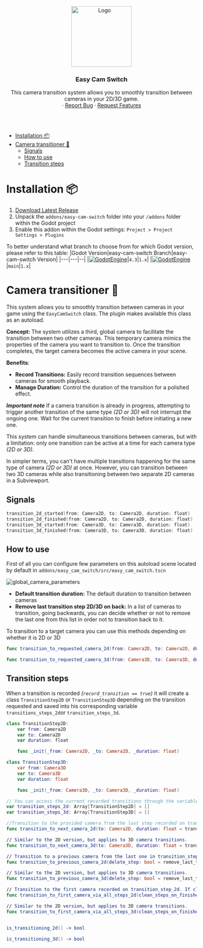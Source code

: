 <div align="center">
	<img src="icon.svg" alt="Logo" width="160" height="160">

<h3 align="center">Easy Cam Switch</h3>

  <p align="center">
   This camera transition system allows you to smoothly transition between cameras in your 2D/3D game.
	<br />
	·
	<a href="https://github.com/sempitern0/easy-cam-switch/issues/new?assignees=sempitern0&labels=%F0%9F%90%9B+bug&projects=&template=bug_report.md&title=">Report Bug</a>
	·
	<a href="https://github.com/sempitern0/easy-cam-switch/issues/new?assignees=sempitern0&labels=%E2%AD%90+feature&projects=&template=feature_request.md&title=">Request Features</a>
  </p>
</div>

<br>
<br>

- [Installation 📦](#installation-)
- [Camera transitioner 🎥](#camera-transitioner-)
	- [Signals](#signals)
	- [How to use](#how-to-use)
	- [Transition steps](#transition-steps)

# Installation 📦

1. [Download Latest Release](https://github.com/sempitern0/easy-cam-switch/releases/latest)
2. Unpack the `addons/easy-cam-switch` folder into your `/addons` folder within the Godot project
3. Enable this addon within the Godot settings: `Project > Project Settings > Plugins`

To better understand what branch to choose from for which Godot version, please refer to this table:
|Godot Version|easy-cam-switch Branch|easy-cam-switch Version|
|---|---|--|
|[![GodotEngine](https://img.shields.io/badge/Godot_4.3.x_stable-blue?logo=godotengine&logoColor=white)](https://godotengine.org/)|`4.3`|`1.x`|
|[![GodotEngine](https://img.shields.io/badge/Godot_4.4.x_stable-blue?logo=godotengine&logoColor=white)](https://godotengine.org/)|`main`|`1.x`|

# Camera transitioner 🎥

This system allows you to smoothly transition between cameras in your game using the `EasyCamSwitch` class. The plugin makes available this class as an autoload.

**Concept:**
The system utilizes a third, global camera to facilitate the transition between two other cameras. This temporary camera mimics the properties of the camera you want to transition to. Once the transition completes, the target camera becomes the active camera in your scene.

**Benefits**:

- **Record Transitions:** Easily record transition sequences between cameras for smooth playback.
- **Manage Duration:** Control the duration of the transition for a polished effect.

**_Important note_**
If a camera transition is already in progress, attempting to trigger another transition of the same type _(2D or 3D)_ will not interrupt the ongoing one. Wait for the current transition to finish before initiating a new one.

This system can handle simultaneous transitions between cameras, but with a limitation: only one transition can be active at a time for each camera type _(2D or 3D)_.

In simpler terms, you can't have multiple transitions happening for the same type of camera _(2D or 3D)_ at once. However, you can transition between two 3D cameras while also transitioning between two separate 2D cameras in a Subviewport.

## Signals

```swift
transition_2d_started(from: Camera2D, to: Camera2D, duration: float)
transition_2d_finished(from: Camera2D, to: Camera2D, duration: float)
transition_3d_started(from: Camera3D, to: Camera3D, duration: float)
transition_3d_finished(from: Camera3D, to: Camera3D, duration: float)
```

## How to use

First of all you can configure few parameters on this autoload scene located by default in `addons/easy_cam_switch/src/easy_cam_switch.tscn`

![global_camera_parameters](images/global_camera.png)

- **Default transition duration:** The default duration to transition between cameras
- **Remove last transition step 2D/3D on back:** In a list of cameras to transition, going backwards, you can decide whether or not to remove the last one from this list in order not to transition back to it.

To transition to a target camera you can use this methods depending on whether it is 2D or 3D

```swift
func transition_to_requested_camera_2d(from: Camera2D, to: Camera2D, duration: float = default_transition_duration, record_transition: bool = true)

func transition_to_requested_camera_3d(from: Camera3D, to: Camera3D, duration: float = default_transition_duration, record_transition: bool = true)
```

## Transition steps

When a transition is recorded _(`record_transition == true`)_ it will create a class `TransitionStep2D` or `TransitionStep3D` depending on the transition requested and saved into his corresponding variable `transitions_steps_2d`or `transition_steps_3d`.

```swift
class TransitionStep2D:
	var from: Camera2D
	var to: Camera2D
	var duration: float

	func _init(_from: Camera2D, _to: Camera2D, _duration: float)

class TransitionStep3D:
	var from: Camera3D
	var to: Camera3D
	var duration: float

	func _init(_from: Camera3D, _to: Camera3D, _duration: float)
```

```swift
// You can access the current recorded transitions through the variables:
var transition_steps_2d: Array[TransitionStep2D] = []
var transition_steps_3d: Array[TransitionStep3D] = []

//Transition to the provided camera from the last step recorded on transition_steps_2d. If there are no recorded steps, no transition occurs.
func transition_to_next_camera_2d(to: Camera2D, duration: float = transition_duration)

// Similar to the 2D version, but applies to 3D camera transitions.
func transition_to_next_camera_3d(to: Camera3D, duration: float = transition_duration)

// Transition to a previous camera from the last one in transition_step_2d. If delete_step is true, this last recorded transition will be deleted from the variable transition_step_2d
func transition_to_previous_camera_2d(delete_step: bool = remove_last_transition_step_2d_on_back)

// Similar to the 2D version, but applies to 3D camera transitions.
func transition_to_previous_camera_3d(delete_step: bool = remove_last_transition_step_3d_on_back)

// Transition to the first camera recorded on transition_step_2d. If clean_steps_on_finished is true, the recorded transitions will be deleted after the operation ends.
func transition_to_first_camera_via_all_steps_2d(clean_steps_on_finished: bool = false)

// Similar to the 2D version, but applies to 3D camera transitions.
func transition_to_first_camera_via_all_steps_3d(clean_steps_on_finished: bool = false)


is_transitioning_2d() -> bool

is_transitioning_3d() -> bool
```

